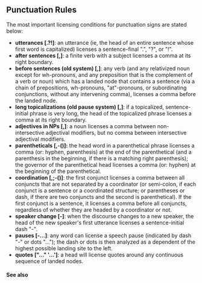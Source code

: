 ## Punctuation Rules ##

The most important licensing conditions for punctuation signs are stated below:

  * **utterances [.?!]**: an utterance (ie, the head of an entire sentence whose first word is capitalized) licenses a sentence-final ".", "?", or "!".
  * **after sentences [,]**: a finite verb with a subject licenses a comma at its right boundary.
  * **before sentences (old system) [,]**: any verb (and any relativized noun except for wh-pronouns, and any preposition that is the complement of a verb or noun) which has a landed node that contains a sentence (via a chain of prepositions, wh-pronouns, "at"-pronouns, or subordinating conjunctions, without any intervening comma), licenses a comma before the landed node.
  * **long topicalizations (old pause system) [,]**: if a topicalized, sentence-initial phrase is very long, the head of the topicalized phrase licenses a comma at its right boundary.
  * **adjectives in NPs [,]**: a noun licenses a comma between non-intersective adjectival modifiers, but no comma between intersective adjectival modifiers.
  * **parentheticals [,-()]:** the head word in a parenthetical phrase licenses a comma (or: hyphen, parenthesis) at the end of the parenthetical (and a parenthesis in the beginning, if there is a matching right parenthesis); the governor of the parenthetical head licenses a comma (or: hyphen) at the beginning of the parenthetical.
  * **coordination [,;-()]**: the first conjunct licenses a comma between all conjuncts that are not separated by a coordinator (or semi-colon, if each conjunct is a sentence or a coordinated structure; or parentheses or dash, if there are two conjuncts and the second is parenthetical). If the first conjunct is a sentence, it licenses a comma before all conjuncts, regardless of whether they are headed by a coordinator or not.
  * **speaker change [-]**: when the discourse changes to a new speaker, the head of the new speaker's first utterance licenses a sentence-initial dash "-".
  * **pauses [-...]**: any word can license a speech pause (indicated by dash "-" or dots "..."); the dash or dots is then analyzed as a dependent of the highest possible landing site to the left.
  * **quotes ["..." '...']**: a head will license quotes around any continuous sequence of landed nodes.


#### See also ####

